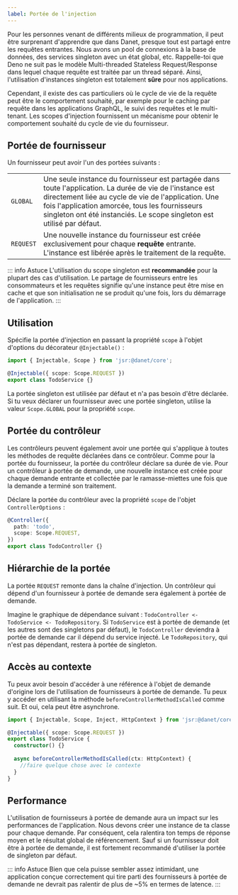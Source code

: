 ```yaml
---
label: Portée de l'injection
---
```


Pour les personnes venant de différents milieux de programmation, il peut être surprenant d'apprendre que dans Danet, presque tout est partagé entre les requêtes entrantes. Nous avons un pool de connexions à la base de données, des services singleton avec un état global, etc. Rappelle-toi que Deno ne suit pas le modèle Multi-threaded Stateless Request/Response dans lequel chaque requête est traitée par un thread séparé. Ainsi, l'utilisation d'instances singleton est totalement **sûre** pour nos applications.

Cependant, il existe des cas particuliers où le cycle de vie de la requête peut être le comportement souhaité, par exemple pour le caching par requête dans les applications GraphQL, le suivi des requêtes et le multi-tenant. Les scopes d'injection fournissent un mécanisme pour obtenir le comportement souhaité du cycle de vie du fournisseur.

## Portée de fournisseur

Un fournisseur peut avoir l'un des portées suivants :

<table>
  <tr>
    <td><code>GLOBAL</code></td>
    <td>Une seule instance du fournisseur est partagée dans toute l'application. La durée de vie de l'instance est directement liée au cycle de vie de l'application. Une fois l'application amorcée, tous les fournisseurs singleton ont été instanciés. Le scope singleton est utilisé par défaut.</td>
  </tr>
  <tr>
    <td><code>REQUEST</code></td>
    <td>Une nouvelle instance du fournisseur est créée exclusivement pour chaque <strong>requête</strong> entrante. L'instance est libérée après le traitement de la requête.</td>
  </tr>
</table>


::: info Astuce
L'utilisation du scope singleton est **recommandée** pour la plupart des cas d'utilisation. Le partage de fournisseurs entre les consommateurs et les requêtes signifie qu'une instance peut être mise en cache et que son initialisation ne se produit qu'une fois, lors du démarrage de l'application.
:::
## Utilisation

Spécifie la portée d'injection en passant la propriété `scope` à l'objet d'options du décorateur `@Injectable()` :

```typescript
import { Injectable, Scope } from 'jsr:@danet/core';

@Injectable({ scope: Scope.REQUEST })
export class TodoService {}
```

La portée singleton est utilisée par défaut et n'a pas besoin d'être déclarée. Si tu veux déclarer un fournisseur avec une portée singleton, utilise la valeur `Scope.GLOBAL` pour la propriété `scope`.

## Portée du contrôleur

Les contrôleurs peuvent également avoir une portée qui s'applique à toutes les méthodes de requête déclarées dans ce contrôleur. Comme pour la portée du fournisseur, la portée du contrôleur déclare sa durée de vie. Pour un contrôleur à portée de demande, une nouvelle instance est créée pour chaque demande entrante et collectée par le ramasse-miettes une fois que la demande a terminé son traitement.

Déclare la portée du contrôleur avec la propriété `scope` de l'objet `ControllerOptions` :

```typescript
@Controller({
  path: 'todo',
  scope: Scope.REQUEST,
})
export class TodoController {}
```

## Hiérarchie de la portée

La portée `REQUEST` remonte dans la chaîne d'injection. Un contrôleur qui dépend d'un fournisseur à portée de demande sera également à portée de demande.

Imagine le graphique de dépendance suivant : `TodoController <- TodoService <- TodoRepository`. Si `TodoService` est à portée de demande (et les autres sont des singletons par défaut), le `TodoController` deviendra à portée de demande car il dépend du service injecté. Le `TodoRepository`, qui n'est pas dépendant, restera à portée de singleton.

## Accès au contexte

Tu peux avoir besoin d'accéder à une référence à l'objet de demande d'origine lors de l'utilisation de fournisseurs à portée de demande. Tu peux y accéder en utilisant la méthode `beforeControllerMethodIsCalled` comme suit. Et oui, cela peut être asynchrone.

```typescript
import { Injectable, Scope, Inject, HttpContext } from 'jsr:@danet/core';

@Injectable({ scope: Scope.REQUEST })
export class TodoService {
  constructor() {}
  
  async beforeControllerMethodIsCalled(ctx: HttpContext) {
    //faire quelque chose avec le contexte
  }
}
```

## Performance

L'utilisation de fournisseurs à portée de demande aura un impact sur les performances de l'application. Nous devons créer une instance de ta classe pour chaque demande. Par conséquent, cela ralentira ton temps de réponse moyen et le résultat global de référencement. Sauf si un fournisseur doit être à portée de demande, il est fortement recommandé d'utiliser la portée de singleton par défaut.

::: info Astuce
Bien que cela puisse sembler assez intimidant, une application conçue correctement qui tire parti des fournisseurs à portée de demande ne devrait pas ralentir de plus de ~5% en termes de latence.
:::
